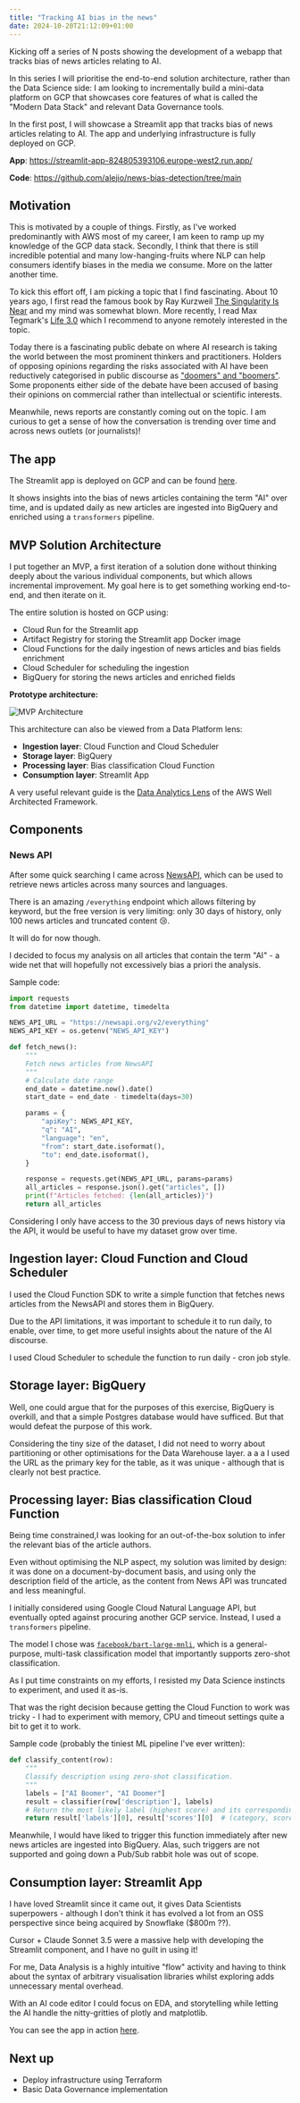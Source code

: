 ```yaml
---
title: "Tracking AI bias in the news"
date: 2024-10-20T21:12:09+01:00
---
```



Kicking off a series of N posts showing the development of a webapp that tracks bias of news articles relating to AI.

In this series I will prioritise the end-to-end solution architecture, rather than the Data Science side: I am looking to incrementally build a mini-data platform on GCP that showcases core features of what is called the "Modern Data Stack" and relevant Data Governance tools.

In the first post, I will showcase a Streamlit app that tracks bias of news articles relating to AI. The app and underlying infrastructure is fully deployed on GCP.

**App**: https://streamlit-app-824805393106.europe-west2.run.app/

**Code**: https://github.com/alejio/news-bias-detection/tree/main


## Motivation
This is motivated by a couple of things. Firstly, as I've worked predominantly with AWS most of my career, I am keen to ramp up my knowledge of the GCP data stack. Secondly, I think that there is still incredible potential and many low-hanging-fruits where NLP can help consumers identify biases in the media we consume. More on the latter another time.

To kick this effort off, I am picking a topic that I find fascinating. About 10 years ago, I first read the famous book by Ray Kurzweil [The Singularity Is Near](https://www.goodreads.com/book/show/83518.The_Singularity_is_Near) and my mind was somewhat blown. More recently, I read Max Tegmark's [Life 3.0](https://www.goodreads.com/book/show/35039471-life-3-0) which I recommend to anyone remotely interested in the topic.

Today there is a fascinating public debate on where AI research is taking the world between the most prominent thinkers and practitioners. Holders of opposing opinions regarding the risks associated with AI have been reductively categorised in public discourse as ["doomers" and "boomers"](https://efi.ed.ac.uk/openai-chief-executives-firing-rehiring-casts-new-light-on-the-war-between-ai-doomers-boomers/). Some proponents either side of the debate have been accused of basing their opinions on commercial rather than intellectual or scientific interests.

Meanwhile, news reports are constantly coming out on the topic. I am curious to get a sense of how the conversation is trending over time and across news outlets (or journalists)!

## The app

The Streamlit app is deployed on GCP and can be found [here](https://streamlit-app-824805393106.europe-west2.run.app/).

It shows insights into the bias of news articles containing the term "AI" over time, and is updated daily as new articles are ingested into BigQuery  and enriched using a `transformers` pipeline.

## MVP Solution Architecture

I put together an MVP, a first iteration of a solution done without thinking deeply about the various individual components, but which allows incremental improvement. My goal here is to get something working end-to-end, and then iterate on it.

The entire solution is hosted on GCP using:
- Cloud Run for the Streamlit app
- Artifact Registry for storing the Streamlit app Docker image
- Cloud Functions for the daily ingestion of news articles and bias fields enrichment
- Cloud Scheduler for scheduling the ingestion
- BigQuery for storing the news articles and enriched fields


**Prototype architecture:**

![MVP Architecture](news_bias_mvp_resized_v2.png)



This architecture can also be viewed from a Data Platform lens:

- **Ingestion layer**: Cloud Function and Cloud Scheduler
- **Storage layer**: BigQuery
- **Processing layer**: Bias classification Cloud Function
- **Consumption layer**: Streamlit App

A very useful relevant guide is the [Data Analytics Lens](https://docs.aws.amazon.com/wellarchitected/latest/analytics-lens/reference-architecture.html) of the AWS Well Architected Framework.

## Components

### News API

After some quick searching I came across [NewsAPI](https://newsapi.org/), which can be used to retrieve news articles across many sources and languages. 

There is an amazing `/everything` endpoint which allows filtering by keyword, but the free version is very limiting: only 30 days of history, only 100 news articles and truncated content 😢. 

It will do for now though.

I decided to focus my analysis on all articles that contain the term "AI" - a wide net that will hopefully not excessively bias a priori the analysis.

Sample code:

```python
import requests
from datetime import datetime, timedelta

NEWS_API_URL = "https://newsapi.org/v2/everything"
NEWS_API_KEY = os.getenv("NEWS_API_KEY")

def fetch_news():
    """
    Fetch news articles from NewsAPI
    """
    # Calculate date range
    end_date = datetime.now().date()
    start_date = end_date - timedelta(days=30)

    params = {
        "apiKey": NEWS_API_KEY,
        "q": "AI",
        "language": "en",
        "from": start_date.isoformat(),
        "to": end_date.isoformat(),
    }

    response = requests.get(NEWS_API_URL, params=params)
    all_articles = response.json().get("articles", [])
    print(f"Articles fetched: {len(all_articles)}")
    return all_articles
```


Considering I only have access to the 30 previous days of news history via the API, it would be useful to have my dataset grow over time.

## Ingestion layer: Cloud Function and Cloud Scheduler
I used the Cloud Function SDK to write a simple function that fetches news articles from the NewsAPI and stores them in BigQuery.

Due to the API limitations, it was important to schedule it to run daily, to enable, over time, to get more useful insights about the nature of the AI discourse.

I used Cloud Scheduler to schedule the function to run daily - cron job style.

## Storage layer: BigQuery
Well, one could argue that for the purposes of this exercise, BigQuery is overkill, and that a simple Postgres database would have sufficed. But that would defeat the purpose of this work.

Considering the tiny size of the dataset, I did not need to worry about partitioning or other optimisations for the Data Warehouse layer.
 a a a
I used the URL as the primary key for the table, as it was unique - although that is clearly not best practice.

## Processing layer: Bias classification Cloud Function
Being time constrained,I was looking for an out-of-the-box solution to infer the relevant bias of the article authors.

Even without optimising the NLP aspect, my solution was limited by design: it was done on a document-by-document basis, and using only the description field of the article, as the content from News API was truncated and less meaningful.

I initially considered using Google Cloud Natural Language API, but eventually opted against procuring another GCP service. Instead, I used a `transformers` pipeline.

The model I chose was [`facebook/bart-large-mnli`](https://huggingface.co/facebook/bart-large-mnli), which is a general-purpose, multi-task classification model that importantly supports zero-shot classification.

As I put time constraints on my efforts, I resisted my Data Science instincts to experiment, and used it as-is. 

That was the right decision because getting the Cloud Function to work was tricky - I had to experiment with memory, CPU and timeout settings quite a bit to get it to work.

Sample code (probably the tiniest ML pipeline I've ever written):

```python
def classify_content(row):
    """
    Classify description using zero-shot classification.
    """
    labels = ["AI Boomer", "AI Doomer"]
    result = classifier(row['description'], labels)
    # Return the most likely label (highest score) and its corresponding score
    return result['labels'][0], result['scores'][0]  # (category, score)
```

Meanwhile, I would have liked to trigger this function immediately after new news articles are ingested into BigQuery. Alas, such triggers are not supported and going down a Pub/Sub rabbit hole was out of scope.

## Consumption layer: Streamlit App
I have loved Streamlit since it came out, it gives Data Scientists superpowers  - although I don't think it has evolved a lot from an OSS perspective since being acquired by Snowflake ($800m ??).

Cursor + Claude Sonnet 3.5 were a massive help with developing the Streamlit component, and I have no guilt in using it!

For me, Data Analysis is a highly intuitive "flow" activity and having to think about the syntax of arbitrary visualisation libraries whilst exploring adds unnecessary mental overhead. 

With an AI code editor I could focus on EDA, and storytelling while letting the AI handle the nitty-gritties of plotly and matplotlib.

You can see the app in action [here](https://streamlit-app-824805393106.europe-west2.run.app/).

## Next up
- Deploy infrastructure using Terraform
- Basic Data Governance implementation

